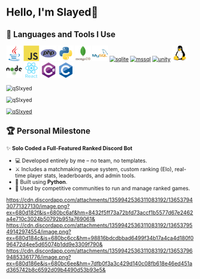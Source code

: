 <h1>Hello, I'm Slayed👋</h1>
<p></p>
<h2>🚀 Languages and Tools I Use</h2>
<p><a target="_blank" href="https://raw.githubusercontent.com/devicons/devicon/master/icons/java/java-original.svg" style="display: inline-block;"><img src="https://raw.githubusercontent.com/devicons/devicon/master/icons/java/java-original.svg" alt="java" width="42" height="42" /></a>
<a target="_blank" href="https://raw.githubusercontent.com/devicons/devicon/master/icons/javascript/javascript-original.svg" style="display: inline-block;"><img src="https://raw.githubusercontent.com/devicons/devicon/master/icons/javascript/javascript-original.svg" alt="javascript" width="42" height="42" /></a>
<a target="_blank" href="https://raw.githubusercontent.com/devicons/devicon/master/icons/php/php-original.svg" style="display: inline-block;"><img src="https://raw.githubusercontent.com/devicons/devicon/master/icons/php/php-original.svg" alt="php" width="42" height="42" /></a>
<a target="_blank" href="https://raw.githubusercontent.com/devicons/devicon/master/icons/python/python-original.svg" style="display: inline-block;"><img src="https://raw.githubusercontent.com/devicons/devicon/master/icons/python/python-original.svg" alt="python" width="42" height="42" /></a>
<a target="_blank" href="https://raw.githubusercontent.com/devicons/devicon/master/icons/mongodb/mongodb-original-wordmark.svg" style="display: inline-block;"><img src="https://raw.githubusercontent.com/devicons/devicon/master/icons/mongodb/mongodb-original-wordmark.svg" alt="mongodb" width="42" height="42" /></a>
<a target="_blank" href="https://raw.githubusercontent.com/devicons/devicon/master/icons/mysql/mysql-original-wordmark.svg" style="display: inline-block;"><img src="https://raw.githubusercontent.com/devicons/devicon/master/icons/mysql/mysql-original-wordmark.svg" alt="mysql" width="42" height="42" /></a>
<a target="_blank" href="https://www.vectorlogo.zone/logos/sqlite/sqlite-icon.svg" style="display: inline-block;"><img src="https://www.vectorlogo.zone/logos/sqlite/sqlite-icon.svg" alt="sqlite" width="42" height="42" /></a>
<a target="_blank" href="https://www.svgrepo.com/show/303229/microsoft-sql-server-logo.svg" style="display: inline-block;"><img src="https://www.svgrepo.com/show/303229/microsoft-sql-server-logo.svg" alt="mssql" width="42" height="42" /></a>
<a target="_blank" href="https://www.vectorlogo.zone/logos/unity3d/unity3d-icon.svg" style="display: inline-block;"><img src="https://www.vectorlogo.zone/logos/unity3d/unity3d-icon.svg" alt="unity" width="42" height="42" /></a>
<a target="_blank" href="https://raw.githubusercontent.com/devicons/devicon/master/icons/linux/linux-original.svg" style="display: inline-block;"><img src="https://raw.githubusercontent.com/devicons/devicon/master/icons/linux/linux-original.svg" alt="linux" width="42" height="42" /></a>
<a target="_blank" href="https://raw.githubusercontent.com/devicons/devicon/master/icons/nodejs/nodejs-original-wordmark.svg" style="display: inline-block;"><img src="https://raw.githubusercontent.com/devicons/devicon/master/icons/nodejs/nodejs-original-wordmark.svg" alt="nodejs" width="42" height="42" /></a>
<a target="_blank" href="https://raw.githubusercontent.com/devicons/devicon/master/icons/react/react-original-wordmark.svg" style="display: inline-block;"><img src="https://raw.githubusercontent.com/devicons/devicon/master/icons/react/react-original-wordmark.svg" alt="react" width="42" height="42" /></a>
<a target="_blank" href="https://raw.githubusercontent.com/devicons/devicon/master/icons/csharp/csharp-original.svg" style="display: inline-block;"><img src="https://raw.githubusercontent.com/devicons/devicon/master/icons/csharp/csharp-original.svg" alt="csharp" width="42" height="42" /></a>
<a target="_blank" href="https://raw.githubusercontent.com/devicons/devicon/master/icons/c/c-original.svg" style="display: inline-block;"><img src="https://raw.githubusercontent.com/devicons/devicon/master/icons/c/c-original.svg" alt="c" width="42" height="42" /></a></p>
<p><img align="center" src="https://github-readme-stats.vercel.app/api?username=qSlxyed&show_icons=true&locale=en" alt="qSlxyed" /></p>
<p><img src="https://github-readme-stats.vercel.app/api/top-langs?username=qSlxyed&show_icons=true&locale=en&layout=compact" alt="qSlxyed" /></p>
<p><a href="https://github.com/ryo-ma/github-profile-trophy"><img src="https://github-profile-trophy.vercel.app/?username=qSlxyed" alt="qSlxyed" /></a></p>


<h2>🏆 Personal Milestone</h2>

✨ **Solo Coded a Full-Featured Ranked Discord Bot**

- 💻 Developed entirely by me – no team, no templates.
- ⚔️ Includes a matchmaking queue system, custom ranking (Elo), real-time player stats, leaderboards, and admin tools.
- 🧠 Built using  **Python**.
- 🎯 Used by competitive communities to run and manage ranked games.



https://cdn.discordapp.com/attachments/1359942536311083192/1365379430771327130/image.png?ex=680d182f&is=680bc6af&hm=8432f5ff73a72bfd73accf1b5577d67e2462a4e710c3024b50792b951a769061&
https://cdn.discordapp.com/attachments/1359942536311083192/1365379549142974554/image.png?ex=680d184c&is=680bc6cc&hm=98816bdcdbbad6499f34b17a4ca4d180f096472d4ee5d65074b1dd9e3309f790&
https://cdn.discordapp.com/attachments/1359942536311083192/1365379694853361776/image.png?ex=680d186e&is=680bc6ee&hm=7dfb0f3a3c429d140c08fb618e46ed451ad365742b8c6592d09b4490d53b93e5&
